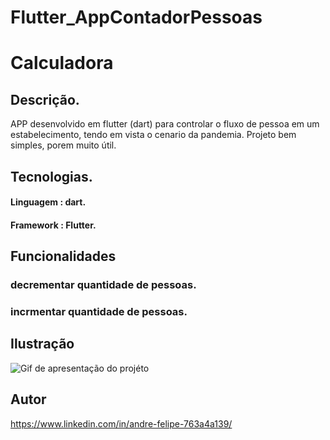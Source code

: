 # Flutter_AppContadorPessoas


# Calculadora

## Descrição.

<p>APP desenvolvido em flutter (dart) para controlar o fluxo de pessoa em um estabelecimento, tendo em vista o cenario da pandemia. Projeto bem simples, porem muito útil.</p>

## Tecnologias.
#### Linguagem : dart.
#### Framework : Flutter.

## Funcionalidades
### decrementar quantidade de pessoas.
### incrmentar quantidade de pessoas.

## Ilustração

![Gif de apresentação do projéto](https://github.com/AndreFSRamos/GifCards/blob/main/ContadorPessoas.gif)

## Autor

https://www.linkedin.com/in/andre-felipe-763a4a139/
